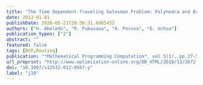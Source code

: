 ```yaml
---
title: "The Time Dependent Traveling Salesman Problem: Polyhedra and Branch-Cut-and-Price Algorithm"
date: 2013-01-01
publishDate: 2020-05-21T20:36:31.080543Z
authors: ["H. Abeledo", "R. Fukasawa", "A. Pessoa", "E. Uchoa"]
publication_types: ["2"]
abstract: ""
featured: false
tags: [BCP,Routing]
publication: "*Mathematical Programming Computation*, vol 5(1), pp.27-55, 2013" 
url_preprint: "http://www.optimization-online.org/DB_HTML/2010/12/2872.html"
doi: "10.1007/s12532-012-0047-y"
label: "j10"
---
```


